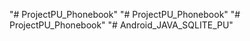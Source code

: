 "# ProjectPU_Phonebook" 
"# ProjectPU_Phonebook" 
"# ProjectPU_Phonebook" 
"# Android_JAVA_SQLITE_PU" 

